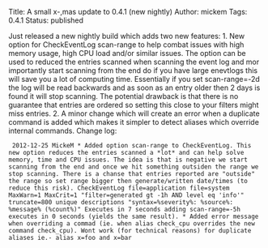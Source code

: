 Title: A small x-,mas update to 0.4.1 (new nightly)
Author: mickem
Tags: 0.4.1
Status: published

Just released a new nightly build which adds two new features: 1. New
option for CheckEventLog scan-range to help combat issues with high
memory usage, high CPU load and/or similar issues. The option can be
used to reduced the entries scanned when scanning the event log and mor
importantly start scanning from the end do if you have large enevtlogs
this will save you a lot of computing time. Essentially if you set
scan-range=-2d the log will be read backwards and as soon as an entry
older then 2 days is found it will stop scanning. The potential drawback
is that there is no guarantee that entries are ordered so setting this
close to your filters might miss entries. 2. A minor change which will
create an error when a duplicate command is added which makes it simpler
to detect aliases which override internal commands. Change log:

     2012-12-25 MickeM * Added option scan-range to CheckEventLog. This new option reduces the entries scanned a *lot* and can help solve memory, time and CPU issues. The idea is that is negative we start scanning from the end and once we hit something outsiden the range we stop scanning. There is a chanse that entries reported are "outside" the range so set range bigger then generate/written date/times (to reduce this risk). CheckEventLog file=application file=system MaxWarn=1 MaxCrit=1 "filter=generated gt -1h AND level eq 'info'" truncate=800 unique descriptions "syntax=%severity%: %source%: %message% (%count%)" Executes in 7 seconds adding scan-range=-5h executes in 0 seconds (yields the same result). * Added error message when overriding a commad (ie. when alias check_cpu overrides the new command check_cpu). Wont work (for technical reasons) for duplicate aliases ie.- alias x=foo and x=bar 
